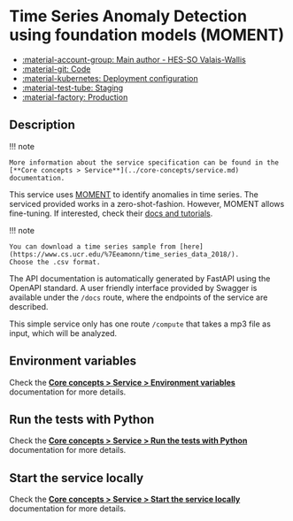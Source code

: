 # Time Series Anomaly Detection using foundation models (MOMENT)

- [:material-account-group: Main author - HES-SO Valais-Wallis](https://www.hes-so.ch/swiss-ai-center/equipe)
- [:material-git: Code](https://github.com/swiss-ai-center/ts-anomaly-detection-service)
- [:material-kubernetes: Deployment configuration](https://github.com/swiss-ai-center/ts-anomaly-detection-service/tree/main/kubernetes)
- [:material-test-tube: Staging](https://ts-anomaly-detection-swiss-ai-center.kube.isc.heia-fr.ch)
- [:material-factory: Production](https://ts-anomaly-detection-service.swiss-ai-center.ch)

## Description

!!! note

    More information about the service specification can be found in the
    [**Core concepts > Service**](../core-concepts/service.md) documentation.

This service uses [MOMENT](https://github.com/moment-timeseries-foundation-model/moment) to identify anomalies in time series. The serviced provided works in a zero-shot-fashion. However, MOMENT allows fine-tuning. If interested, check their [docs and tutorials](https://github.com/moment-timeseries-foundation-model/moment/tree/main/tutorials).

!!! note

    You can download a time series sample from [here](https://www.cs.ucr.edu/%7Eeamonn/time_series_data_2018/).
    Choose the .csv format.

The API documentation is automatically generated by FastAPI using the OpenAPI
standard. A user friendly interface provided by Swagger is available under the
`/docs` route, where the endpoints of the service are described.

This simple service only has one route `/compute` that takes a mp3 file as
input, which will be analyzed.

## Environment variables

Check the
[**Core concepts > Service > Environment variables**](../core-concepts/service.md#environment-variables)
documentation for more details.

## Run the tests with Python

Check the
[**Core concepts > Service > Run the tests with Python**](../core-concepts/service.md#run-the-tests-with-python)
documentation for more details.

## Start the service locally

Check the
[**Core concepts > Service > Start the service locally**](../core-concepts/service.md#start-the-service-locally)
documentation for more details.

